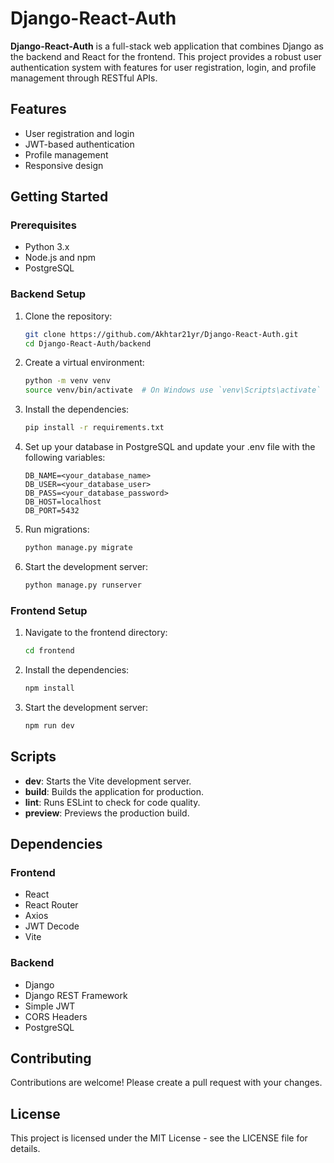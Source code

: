 
# Django-React-Auth

**Django-React-Auth** is a full-stack web application that combines Django as the backend and React for the frontend. This project provides a robust user authentication system with features for user registration, login, and profile management through RESTful APIs.

## Features

- User registration and login
- JWT-based authentication
- Profile management
- Responsive design

## Getting Started

### Prerequisites

- Python 3.x
- Node.js and npm
- PostgreSQL

### Backend Setup

1. Clone the repository:

   ```bash
   git clone https://github.com/Akhtar21yr/Django-React-Auth.git
   cd Django-React-Auth/backend
   ```

2. Create a virtual environment:

   ```bash
   python -m venv venv
   source venv/bin/activate  # On Windows use `venv\Scripts\activate`
   ```

3. Install the dependencies:

   ```bash
   pip install -r requirements.txt
   ```

4. Set up your database in PostgreSQL and update your .env file with the following variables:

   ```env
   DB_NAME=<your_database_name>
   DB_USER=<your_database_user>
   DB_PASS=<your_database_password>
   DB_HOST=localhost
   DB_PORT=5432
   ```

5. Run migrations:

   ```bash
   python manage.py migrate
   ```

6. Start the development server:

   ```bash
   python manage.py runserver
   ```

### Frontend Setup

1. Navigate to the frontend directory:

   ```bash
   cd frontend
   ```

2. Install the dependencies:

   ```bash
   npm install
   ```

3. Start the development server:

   ```bash
   npm run dev
   ```

## Scripts

- **dev**: Starts the Vite development server.
- **build**: Builds the application for production.
- **lint**: Runs ESLint to check for code quality.
- **preview**: Previews the production build.

## Dependencies

### Frontend

- React
- React Router
- Axios
- JWT Decode
- Vite

### Backend

- Django
- Django REST Framework
- Simple JWT
- CORS Headers
- PostgreSQL

## Contributing

Contributions are welcome! Please create a pull request with your changes.

## License

This project is licensed under the MIT License - see the LICENSE file for details.
